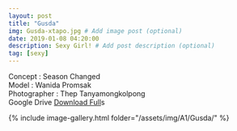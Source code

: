 ```yaml
---
layout: post
title: "Gusda"
img: Gusda-xtapo.jpg # Add image post (optional)
date: 2019-01-08 04:20:00
description: Sexy Girl! # Add post description (optional)
tag: [sexy]
---
```

Concept : Season Changed  
Model : Wanida Promsak  
Photographer : Thep Tanyamongkolpong  
Google Drive [Download Full](http://gestyy.com/e0GcgL)s   


{% include image-gallery.html folder="/assets/img/A1/Gusda/" %}
